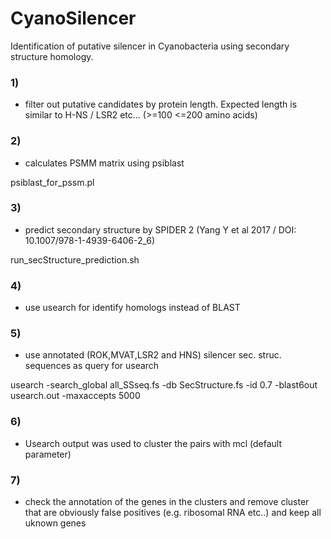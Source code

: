 # CyanoSilencer

Identification of putative silencer in Cyanobacteria using secondary structure homology.

### 1)
  - filter out putative candidates by protein length. Expected length is similar to H-NS / LSR2 etc... (>=100 <=200 amino acids)

### 2)
  - calculates PSMM matrix using psiblast
  
  psiblast_for_pssm.pl

### 3)
  - predict secondary structure by SPIDER 2 (Yang Y et al 2017 / DOI: 10.1007/978-1-4939-6406-2_6)
  
  run_secStructure_prediction.sh
### 4)
  - use usearch for identify homologs instead of BLAST
### 5)
  - use annotated  (ROK,MVAT,LSR2 and HNS) silencer sec. struc. sequences as query for usearch
  
  usearch -search_global all_SSseq.fs -db SecStructure.fs -id 0.7 -blast6out usearch.out -maxaccepts 5000
### 6) 
  - Usearch output was used to cluster the pairs with mcl (default parameter)
### 7)
  - check the annotation of the genes in the clusters and remove cluster that are obviously false positives (e.g. ribosomal RNA etc..) and keep all uknown genes
  
  
